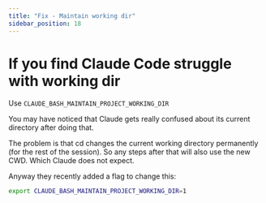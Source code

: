 ```yaml
---
title: "Fix - Maintain working dir"
sidebar_position: 18
---
```


# If you find Claude Code struggle with working dir

Use `CLAUDE_BASH_MAINTAIN_PROJECT_WORKING_DIR`

You may have noticed that Claude gets really confused about its current directory after doing that.

The problem is that cd changes the current working directory permanently (for the rest of the session). So any steps after that will also use the new CWD. Which Claude does not expect.

Anyway they recently added a flag to change this:

```bash
export CLAUDE_BASH_MAINTAIN_PROJECT_WORKING_DIR=1
```
